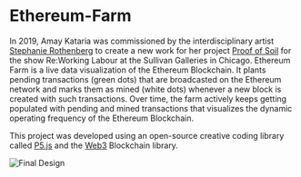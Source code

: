# Ethereum-Farm
In 2019, Amay Kataria was commissioned by the interdisciplinary artist [Stephanie Rothenberg](https://stephanierothenberg.com/) to create a new work for her project [Proof of Soil](https://stephanierothenberg.com/proof-of-soil/) for the show Re:Working Labour at the Sullivan Galleries in Chicago. Ethereum Farm is a live data visualization of the Ethereum Blockchain. It plants pending transactions (green dots) that are broadcasted on the Ethereum network and marks them as mined (white dots) whenever a new block is created with such transactions. Over time, the farm actively keeps getting populated with pending and mined transactions that visualizes the dynamic operating frequency of the Ethereum Blockchain.

This project was developed using an open-source creative coding library called [P5.js](https://p5js.org/) and the [Web3](https://web3.foundation/) Blockchain library.

![Final Design](https://user-images.githubusercontent.com/4178424/145728394-3c35ac74-6eaf-4418-9809-80be1b81a9a7.png)
